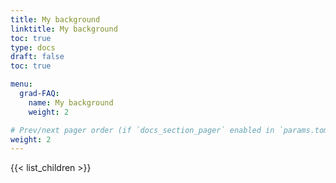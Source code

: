 ```yaml
---
title: My background
linktitle: My background
toc: true
type: docs
draft: false
toc: true

menu:
  grad-FAQ:
    name: My background
    weight: 2

# Prev/next pager order (if `docs_section_pager` enabled in `params.toml`)
weight: 2
---
```


{{< list_children >}}
